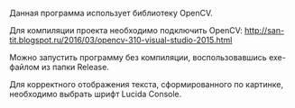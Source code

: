 Данная программа использует библиотеку OpenCV. 

Для компиляции проекта необходимо подключить OpenCV: http://san-tit.blogspot.ru/2016/03/opencv-310-visual-studio-2015.html

Можно запустить программу без компиляции, воспользовавшись exe-файлом из папки Release.

Для корректного отображения текста, сформированного по картинке, необходимо выбрать шрифт Lucida Console.
